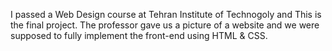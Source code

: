 I passed a Web Design course at Tehran Institute of Technogoly and This is the final project. The professor gave us a picture of a website and we were supposed to fully implement the front-end using HTML & CSS.
